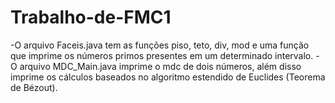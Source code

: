 # Trabalho-de-FMC1
 -O arquivo Faceis.java tem as funções piso, teto, div, mod e uma função que imprime os números primos presentes em um determinado intervalo.
 -O arquivo MDC_Main.java imprime o mdc de dois números, além disso imprime os cálculos baseados no algoritmo estendido de Euclides (Teorema de Bézout).
